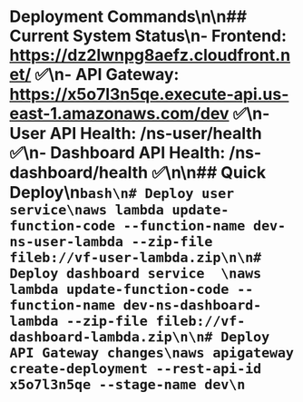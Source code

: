 # Deployment Commands\n\n## Current System Status\n- Frontend: https://dz2lwnpg8aefz.cloudfront.net/ ✅\n- API Gateway: https://x5o7l3n5qe.execute-api.us-east-1.amazonaws.com/dev ✅\n- User API Health: /ns-user/health ✅\n- Dashboard API Health: /ns-dashboard/health ✅\n\n## Quick Deploy\n```bash\n# Deploy user service\naws lambda update-function-code --function-name dev-ns-user-lambda --zip-file fileb://vf-user-lambda.zip\n\n# Deploy dashboard service  \naws lambda update-function-code --function-name dev-ns-dashboard-lambda --zip-file fileb://vf-dashboard-lambda.zip\n\n# Deploy API Gateway changes\naws apigateway create-deployment --rest-api-id x5o7l3n5qe --stage-name dev\n```
